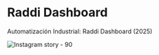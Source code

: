 # Raddi Dashboard

Automatización Industrial: Raddi Dashboard (2025)

![Instagram story - 90](https://github.com/user-attachments/assets/69e085b6-1726-41e2-9c9a-63995289b8c6)

